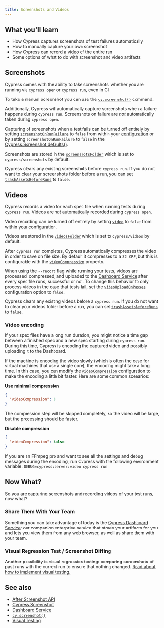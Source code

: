 ```yaml
---
title: Screenshots and Videos
---
```


<Alert type="info">

## <Icon name="graduation-cap"></Icon> What you'll learn

- How Cypress captures screenshots of test failures automatically
- How to manually capture your own screenshot
- How Cypress can record a video of the entire run
- Some options of what to do with screenshot and video artifacts

</Alert>

## Screenshots

Cypress comes with the ability to take screenshots, whether you are running via `cypress open` or `cypress run`, even in CI.

To take a manual screenshot you can use the [`cy.screenshot()`](/api/commands/screenshot) command.

Additionally, Cypress will automatically capture screenshots when a failure happens during `cypress run`. Screenshots on failure are _not_ automatically taken during `cypress open`.

Capturing of screenshots when a test fails can be turned off entirely by setting [`screenshotOnRunFailure`](/guides/references/configuration#Screenshots) to `false` from within your [configuration](/guides/references/configuration) or by setting `screenshotOnRunFailure` to `false` in the [Cypress.Screenshot.defaults()](/api/cypress-api/screenshot-api).

Screenshots are stored in the [`screenshotsFolder`](/guides/references/configuration#Screenshots) which is set to `cypress/screenshots` by default.

Cypress clears any existing screenshots before `cypress run`. If you do not want to clear your screenshots folder before a run, you can set [`trashAssetsBeforeRuns`](/guides/references/configuration#Screenshots) to `false`.

## Videos

Cypress records a video for each spec file when running tests during `cypress run`. Videos are _not_ automatically recorded during `cypress open`.

Video recording can be turned off entirely by setting [`video`](/guides/references/configuration#Videos) to `false` from within your configuration.

Videos are stored in the [`videosFolder`](/guides/references/configuration#Videos) which is set to `cypress/videos` by default.

After `cypress run` completes, Cypress automatically compresses the video in order to save on file size. By default it compresses to a `32 CRF`, but this is configurable with the [`videoCompression`](/guides/references/configuration#Videos) property.

When using the `--record` flag while running your tests, videos are processed, compressed, and uploaded to the [Dashboard Service](/guides/dashboard/dashboard-introduction) after every spec file runs, successful or not. To change this behavior to only process videos in the case that tests fail, set the [`videoUploadOnPasses`](/guides/references/configuration#Videos) configuration option to `false`.

Cypress clears any existing videos before a `cypress run`. If you do not want to clear your videos folder before a run, you can set [`trashAssetsBeforeRuns`](/guides/references/configuration#Videos) to `false`.

### Video encoding

If your spec files have a long run duration, you might notice a time gap between a finished spec and a new spec starting during `cypress run`. During this time, Cypress is encoding the captured video and possibly uploading it to the Dashboard.

If the machine is encoding the video slowly (which is often the case for virtual machines that use a single core), the encoding might take a long time. In this case, you can modify the [`videoCompression`](/guides/references/configuration#Videos) configuration to make the encoding a little bit faster. Here are some common scenarios:

**Use minimal compression**

```json
{
  "videoCompression": 0
}
```

The compression step will be skipped completely, so the video will be large, but the processing should be faster.

**Disable compression**

```json
{
  "videoCompression": false
}
```

<Alert type="info">

If you are an FFmpeg pro and want to see all the settings and debug messages during the encoding, run Cypress with the following environment variable: `DEBUG=cypress:server:video cypress run`

</Alert>

## Now What?

So you are capturing screenshots and recording videos of your test runs, now what?

### Share Them With Your Team

<!-- Line breaks removed to prevent random br elements -->

Something you can take advantage of today is the [Cypress Dashboard Service](/guides/dashboard/dashboard-introduction): our companion enterprise service that stores your artifacts for you and lets you view them from any web browser, as well as share them with your team.

### Visual Regression Test / Screenshot Diffing

Another possibility is visual regression testing: comparing screenshots of past runs with the current run to ensure that nothing changed. [Read about how to implement visual testing.](/guides/tooling/visual-testing)

## See also

- [After Screenshot API](/api/plugins/after-screenshot-api)
- [Cypress.Screenshot](/api/cypress-api/screenshot-api)
- [Dashboard Service](/guides/dashboard/dashboard-introduction)
- [`cy.screenshot()`](/api/commands/screenshot)
- [Visual Testing](/guides/tooling/visual-testing)
